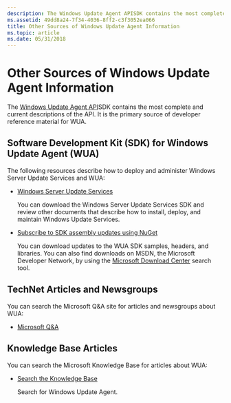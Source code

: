 ```yaml
---
description: The Windows Update Agent APISDK contains the most complete and current descriptions of the API. It is the primary source of developer reference material for WUA.
ms.assetid: 49dd8a24-7f34-4036-8ff2-c3f3052ea066
title: Other Sources of Windows Update Agent Information
ms.topic: article
ms.date: 05/31/2018
---
```


# Other Sources of Windows Update Agent Information

The [Windows Update Agent API](portal-client.md)SDK contains the most complete and current descriptions of the API. It is the primary source of developer reference material for WUA.

## Software Development Kit (SDK) for Windows Update Agent (WUA)

The following resources describe how to deploy and administer Windows Server Update Services and WUA:

-   [Windows Server Update Services](/docs/)

    You can download the Windows Server Update Services SDK and review other documents that describe how to install, deploy, and maintain Windows Update Services.

-   [Subscribe to SDK assembly updates using NuGet](/power-apps/developer/data-platform/org-service/subscribe-sdk-assembly-updates-using-nuget)

    You can download updates to the WUA SDK samples, headers, and libraries. You can also find downloads on MSDN, the Microsoft Developer Network, by using the [Microsoft Download Center](https://go.microsoft.com/fwlink/p/?linkid=83468) search tool.


## TechNet Articles and Newsgroups

You can search the Microsoft Q&A site for articles and newsgroups about WUA:

-  [Microsoft Q&A](/answers/questions/)

## Knowledge Base Articles

You can search the Microsoft Knowledge Base for articles about WUA:

-   [Search the Knowledge Base](https://support.microsoft.com)

    Search for Windows Update Agent.

 

 
